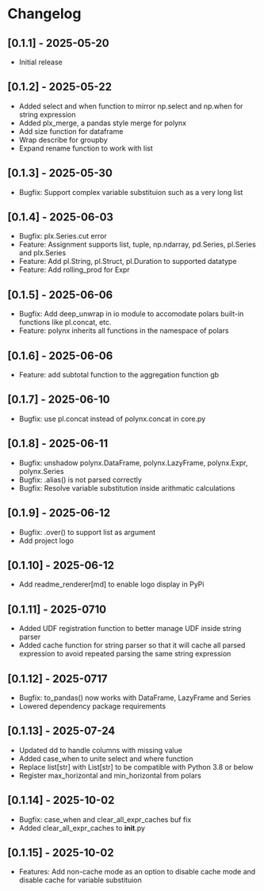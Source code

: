 # Changelog

## [0.1.1] - 2025-05-20
- Initial release

## [0.1.2] - 2025-05-22
- Added select and when function to mirror np.select and np.when for string expression
- Added plx_merge, a pandas style merge for polynx
- Add size function for dataframe
- Wrap describe for groupby
- Expand rename function to work with list

## [0.1.3] - 2025-05-30
- Bugfix: Support complex variable substituion such as a very long list

## [0.1.4] - 2025-06-03
- Bugfix: plx.Series.cut error
- Feature: Assignment supports list, tuple, np.ndarray, pd.Series, pl.Series and plx.Series
- Feature: Add pl.String, pl.Struct, pl.Duration to supported datatype
- Feature: Add rolling_prod for Expr

## [0.1.5] - 2025-06-06
- Bugfix: Add deep_unwrap in io module to accomodate polars built-in functions like pl.concat, etc.
- Feature: polynx inherits all functions in the namespace of polars

## [0.1.6] - 2025-06-06
- Feature: add subtotal function to the aggregation function gb

## [0.1.7] - 2025-06-10
- Bugfix: use pl.concat instead of polynx.concat in core.py

## [0.1.8] - 2025-06-11
- Bugfix: unshadow polynx.DataFrame, polynx.LazyFrame, polynx.Expr, polynx.Series
- Bugfix: .alias() is not parsed correctly
- Bugfix: Resolve variable substitution inside arithmatic calculations

## [0.1.9] - 2025-06-12
- Bugfix: .over() to support list as argument
- Add project logo

## [0.1.10] - 2025-06-12
- Add readme_renderer[md] to enable logo display in PyPi

## [0.1.11] - 2025-0710
- Added UDF registration function to better manage UDF inside string parser
- Added cache function for string parser so that it will cache all parsed expression to avoid repeated parsing the same string expression

## [0.1.12] - 2025-0717
- Bugfix: to_pandas() now works with DataFrame, LazyFrame and Series
- Lowered dependency package requirements

## [0.1.13] - 2025-07-24
- Updated dd to handle columns with missing value
- Added case_when to unite select and where function
- Replace list[str] with List[str] to be compatible with Python 3.8 or below
- Register max_horizontal and min_horizontal from polars

## [0.1.14] - 2025-10-02
- Bugfix: case_when and clear_all_expr_caches buf fix 
- Added clear_all_expr_caches to __init__.py

## [0.1.15] - 2025-10-02
- Features: Add non-cache mode as an option to disable cache mode and disable cache for variable substituion